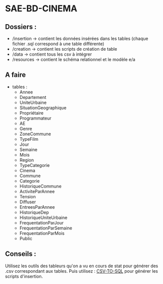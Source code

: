 # SAE-BD-CINEMA

## Dossiers : 

* /insertion -> contient les données insérées dans les tables (chaque fichier .sql correspond à une table différente)
* /creation -> contient les scripts de création de table
* /data -> contient tous les csv à intégrer
* /resources -> contient le schéma relationnel et le modèle e/a

## A faire

* tables :
	* Annee
	* Departement
	* UniteUrbaine
	* SituationGeographique
	* Propriétaire
	* Programmateur
	* AE
	* Genre
	* ZoneCommune
	* TypeFilm
	* Jour
	* Semaine
	* Mois
	* Region
	* TypeCategorie
	* Cinema
	* Commune
	* Categorie
	* HistoriqueCommune
	* ActiviteParAnnee
	* Tension
	* Diffuser
	* EntreesParAnnee
	* HistoriqueDep
	* HistoriqueUniteUrbaine
	* FrequentationParJour
	* FrequentationParSemaine
	* FrequentationParMois
	* Public

## Conseils :

Utilisez les outils des tableurs qu'on a vu en cours de stat pour générer des .csv correspondant aux tables. Puis utilisez : [CSV-TO-SQL](https://www.convertcsv.com/csv-to-sql.htm) pour générer les scripts d'insertion.
